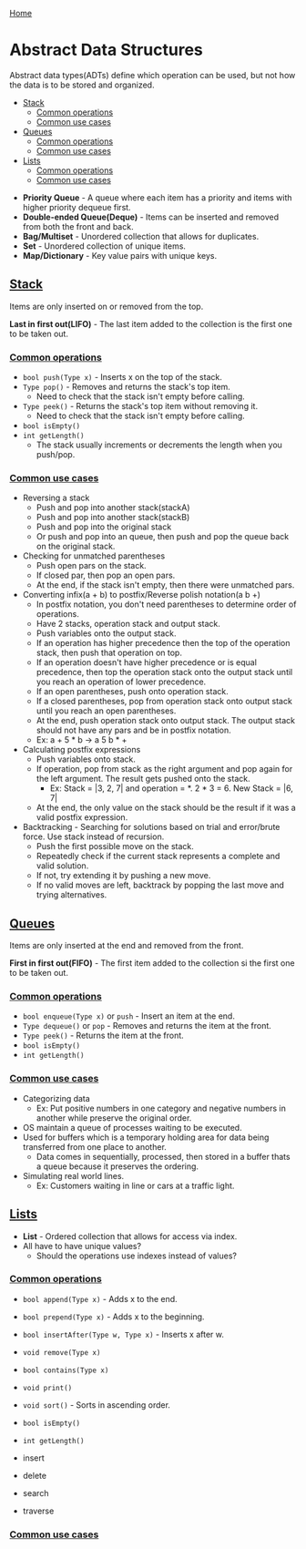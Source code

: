 [Home](../README.md#data-structures)

# Abstract Data Structures
Abstract data types(ADTs) define which operation can be used, but not how the data is to be stored and organized.

<!-- TOC -->

- [Stack](#stack)
	- [Common operations](#common-operations)
	- [Common use cases](#common-use-cases)
- [Queues](#queues)
	- [Common operations](#common-operations)
	- [Common use cases](#common-use-cases)
- [Lists](#lists)
	- [Common operations](#common-operations)
	- [Common use cases](#common-use-cases)

<!-- /TOC -->

- **Priority Queue** - A queue where each item has a priority and items with higher priority dequeue first.
- **Double-ended Queue(Deque)** - Items can be inserted and removed from both the front and back.
- **Bag/Multiset** - Unordered collection that allows for duplicates.
- **Set** - Unordered collection of unique items.
- **Map/Dictionary** - Key value pairs with unique keys.

## [Stack](#abstract-data-structures)
Items are only inserted on or removed from the top.

**Last in first out(LIFO)** - The last item added to the collection is the first one to be taken out.

### [Common operations](#abstract-data-structures)
- `bool push(Type x)` - Inserts x on the top of the stack.
- `Type pop()` - Removes and returns the stack's top item.
	- Need to check that the stack isn't empty before calling.
- `Type peek()` - Returns the stack's top item without removing it.
	- Need to check that the stack isn't empty before calling.
- `bool isEmpty()`
- `int getLength()`
	- The stack usually increments or decrements the length when you push/pop.

### [Common use cases](#abstract-data-structures)
- Reversing a stack
	- Push and pop into another stack(stackA)
	- Push and pop into another stack(stackB)
	- Push and pop into the original stack
	- Or push and pop into an queue, then push and pop the queue back on the original stack.
- Checking for unmatched parentheses
	- Push open pars on the stack.
	- If closed par, then pop an open pars.
	- At the end, if the stack isn't empty, then there were unmatched pars.
- Converting infix(a + b) to postfix/Reverse polish notation(a b +)
	- In postfix notation, you don't need parentheses to determine order of operations.
	- Have 2 stacks, operation stack and output stack.
	- Push variables onto the output stack.
	- If an operation has higher precedence then the top of the operation stack, then push that operation on top.
	- If an operation doesn't have higher precedence or is equal precedence, then top the operation stack onto the output stack until you reach an operation of lower precedence.
	- If an open parentheses, push onto operation stack.
	- If a closed parentheses, pop from operation stack onto output stack until you reach an open parentheses.
	- At the end, push operation stack onto output stack. The output stack should not have any pars and be in postfix notation.
	- Ex: a + 5 * b -> a 5 b * +
- Calculating postfix expressions
	- Push variables onto stack.
	- If operation, pop from stack as the right argument and pop again for the left argument. The result gets pushed onto the stack.
		- Ex: Stack = |3, 2, 7| and operation = *. 2 * 3 = 6. New Stack = |6, 7|
	- At the end, the only value on the stack should be the result if it was a valid postfix expression.
- Backtracking - Searching for solutions based on trial and error/brute force. Use stack instead of recursion.
	- Push the first possible move on the stack.
	- Repeatedly check if the current stack represents a complete and valid solution.
	- If not, try extending it by pushing a new move.
	- If no valid moves are left, backtrack by popping the last move and trying alternatives.

## [Queues](#abstract-data-structures)
Items are only inserted at the end and removed from the front.

**First in first out(FIFO)** - The first item added to the collection si the first one to be taken out.

### [Common operations](#abstract-data-structures)
- `bool enqueue(Type x)` or `push` - Insert an item at the end.
- `Type dequeue()` or `pop` - Removes and returns the item at the front.
- `Type peek()` - Returns the item at the front.
- `bool isEmpty()`
- `int getLength()`

### [Common use cases](#abstract-data-structures)
- Categorizing data
	- Ex: Put positive numbers in one category and negative numbers in another while preserve the original order.
- OS maintain a queue of processes waiting to be executed.
- Used for buffers which is a temporary holding area for data being transferred from one place to another.
	- Data comes in sequentially, processed, then stored in a buffer thats a queue because it preserves the ordering.
- Simulating real world lines.
	- Ex: Customers waiting in line or cars at a traffic light.

## [Lists](#abstract-data-structures)

- **List** - Ordered collection that allows for access via index.
- All have to have unique values?
	- Should the operations use indexes instead of values?

### [Common operations](#abstract-data-structures)
- `bool append(Type x)` - Adds x to the end.
- `bool prepend(Type x)` - Adds x to the beginning.
- `bool insertAfter(Type w, Type x)` - Inserts x after w.
- `void remove(Type x)`
- `bool contains(Type x)`
- `void print()`
- `void sort()` - Sorts in ascending order.
- `bool isEmpty()`
- `int getLength()`

- insert
- delete
- search
- traverse

### [Common use cases](#abstract-data-structures)
